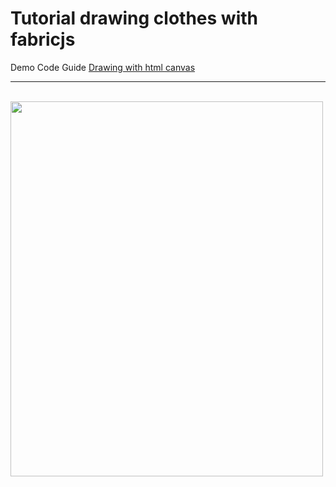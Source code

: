 # Tutorial drawing clothes with fabricjs
Demo Code Guide <a href="https://devweekend.info/drawing-with-html-canvas/">Drawing with html canvas </a>
<br>
<hr>
<br>
<img src="https://devweekend.info/wp-content/uploads/2020/07/img_5f11243e4be11.png" width="500" height="600">
